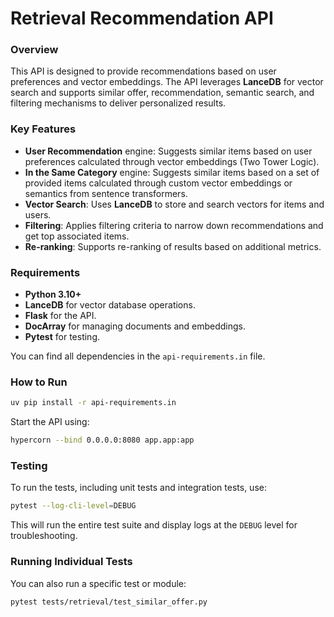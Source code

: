 # Retrieval Recommendation API

### Overview
This API is designed to provide recommendations based on user preferences and vector embeddings. The API leverages **LanceDB** for vector search and supports similar offer, recommendation, semantic search, and filtering mechanisms to deliver personalized results.

### Key Features
- **User Recommendation** engine: Suggests similar items based on user preferences calculated through vector embeddings (Two Tower Logic).
- **In the Same Category** engine: Suggests similar items based on a set of provided items calculated through custom vector embeddings or semantics from sentence transformers.
- **Vector Search**: Uses **LanceDB** to store and search vectors for items and users.
- **Filtering**: Applies filtering criteria to narrow down recommendations and get top associated items.
- **Re-ranking**: Supports re-ranking of results based on additional metrics.

### Requirements
- **Python 3.10+**
- **LanceDB** for vector database operations.
- **Flask** for the API.
- **DocArray** for managing documents and embeddings.
- **Pytest** for testing.

You can find all dependencies in the `api-requirements.in` file.

### How to Run

```sh
uv pip install -r api-requirements.in
```

Start the API using:

```sh
hypercorn --bind 0.0.0.0:8080 app.app:app
```

### Testing
To run the tests, including unit tests and integration tests, use:

```sh
pytest --log-cli-level=DEBUG
```

This will run the entire test suite and display logs at the `DEBUG` level for troubleshooting.

### Running Individual Tests
You can also run a specific test or module:

```sh
pytest tests/retrieval/test_similar_offer.py
```
